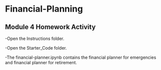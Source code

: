 # Financial-Planning

## Module 4 Homework Activity

-Open the Instructions folder.

-Open the Starter_Code folder.

-The financial-planner.ipynb contains the financial planner for emergencies and financial planner for retirement.